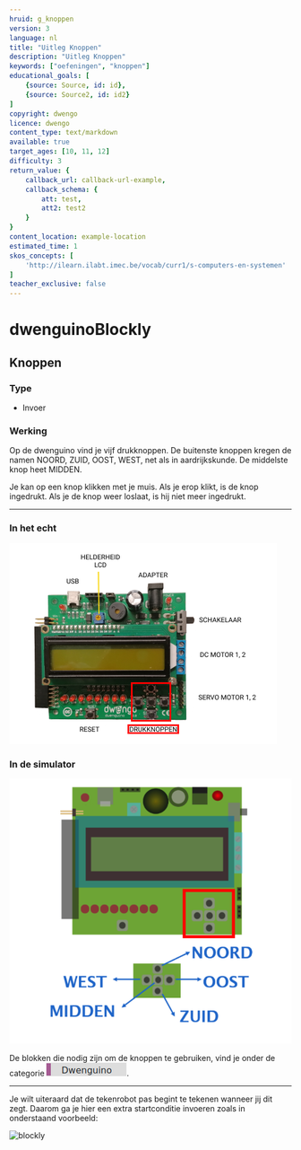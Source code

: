 ```yaml
---
hruid: g_knoppen
version: 3
language: nl
title: "Uitleg Knoppen"
description: "Uitleg Knoppen"
keywords: ["oefeningen", "knoppen"]
educational_goals: [
    {source: Source, id: id}, 
    {source: Source2, id: id2}
]
copyright: dwengo
licence: dwengo
content_type: text/markdown
available: true
target_ages: [10, 11, 12]
difficulty: 3
return_value: {
    callback_url: callback-url-example,
    callback_schema: {
        att: test,
        att2: test2
    }
}
content_location: example-location
estimated_time: 1
skos_concepts: [
    'http://ilearn.ilabt.imec.be/vocab/curr1/s-computers-en-systemen'
]
teacher_exclusive: false
---
```

# dwenguinoBlockly
## Knoppen

### Type
- Invoer

### Werking
Op de dwenguino vind je vijf drukknoppen. De buitenste knoppen kregen de namen NOORD, ZUID, OOST, WEST, net als in aardrijkskunde. De middelste knop heet MIDDEN.

Je kan op een knop klikken met je muis. Als je erop klikt, is de knop ingedrukt. Als je de knop weer loslaat, is hij niet meer ingedrukt.  

***

### In het echt

![](embed/knoppen.png "knoppen")

### In de simulator

![](embed/knoppen_sim.png "knoppen simulator")

De blokken die nodig zijn om de knoppen te gebruiken, vind je onder de categorie ![](embed/cat_dwenguino.png "categorie dwenguino").

*** 

Je wilt uiteraard dat de tekenrobot pas begint te tekenen wanneer jij dit zegt. Daarom ga je hier een extra startconditie invoeren zoals in onderstaand voorbeeld:

![blockly](@learning-object/knoppen_m/nl/3)